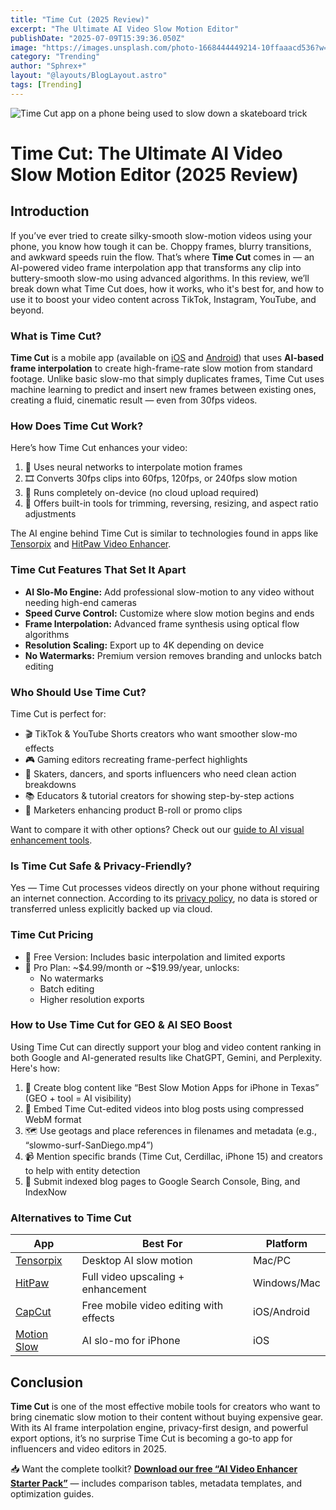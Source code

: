 ```yaml
---
title: "Time Cut (2025 Review)"
excerpt: "The Ultimate AI Video Slow Motion Editor"
publishDate: "2025-07-09T15:39:36.050Z"
image: "https://images.unsplash.com/photo-1668444449214-10ffaaacd536?w=500&auto=format&fit=crop&q=60&ixlib=rb-4.1.0&ixid=M3wxMjA3fDB8MHxzZWFyY2h8OHx8NGslMjBkcm9uZXN8ZW58MHx8MHx8fDA%3D"
category: "Trending"
author: "Sphrex+"
layout: "@layouts/BlogLayout.astro"
tags: [Trending]
---
```


<img src="https://images.unsplash.com/photo-1668444449214-10ffaaacd536?w=500&auto=format&fit=crop&q=60&ixlib=rb-4.1.0&ixid=M3wxMjA3fDB8MHxzZWFyY2h8OHx8NGslMjBkcm9uZXN8ZW58MHx8MHx8fDA%3D" alt="Time Cut app on a phone being used to slow down a skateboard trick" />

<h1 id="time-cut-ai-video-slow-motion-editor">Time Cut: The Ultimate AI Video Slow Motion Editor (2025 Review)</h1>

<h2 id="introduction">Introduction</h2>
<p>If you’ve ever tried to create silky-smooth slow-motion videos using your phone, you know how tough it can be. Choppy frames, blurry transitions, and awkward speeds ruin the flow. That’s where <strong>Time Cut</strong> comes in — an AI-powered video frame interpolation app that transforms any clip into buttery-smooth slow-mo using advanced algorithms. In this review, we’ll break down what Time Cut does, how it works, who it's best for, and how to use it to boost your video content across TikTok, Instagram, YouTube, and beyond.</p>

<h3 id="what-is-time-cut">What is Time Cut?</h3>
<p><strong>Time Cut</strong> is a mobile app (available on <a href="https://apps.apple.com/us/app/time-cut-ai-video-slow-motion/id1609484682" target="_blank" rel="nofollow sponsored">iOS</a> and <a href="https://play.google.com/store/apps/details?id=com.cerdillac.timecut&hl=en" target="_blank" rel="nofollow sponsored">Android</a>) that uses <strong>AI-based frame interpolation</strong> to create high-frame-rate slow motion from standard footage. Unlike basic slow-mo that simply duplicates frames, Time Cut uses machine learning to predict and insert new frames between existing ones, creating a fluid, cinematic result — even from 30fps videos.</p>

<h3 id="how-does-time-cut-work">How Does Time Cut Work?</h3>
<p>Here’s how Time Cut enhances your video:</p>
<ol>
  <li>🧠 Uses neural networks to interpolate motion frames</li>
  <li>🎞️ Converts 30fps clips into 60fps, 120fps, or 240fps slow motion</li>
  <li>📱 Runs completely on-device (no cloud upload required)</li>
  <li>🎨 Offers built-in tools for trimming, reversing, resizing, and aspect ratio adjustments</li>
</ol>

<p>The AI engine behind Time Cut is similar to technologies found in apps like <a href="https://blog.nectarhub.xyz/blog/ultimate-tensorpix-ai-enhancer-review" title="Tensorpix AI video upscaling review">Tensorpix</a> and <a href="https://blog.nectarhub.xyz/blog/hitpaw-ai-enhancer-review" title="HitPaw Video Enhancer breakdown">HitPaw Video Enhancer</a>.</p>

<h3 id="key-features-of-time-cut">Time Cut Features That Set It Apart</h3>
<ul>
  <li><strong>AI Slo-Mo Engine:</strong> Add professional slow-motion to any video without needing high-end cameras</li>
  <li><strong>Speed Curve Control:</strong> Customize where slow motion begins and ends</li>
  <li><strong>Frame Interpolation:</strong> Advanced frame synthesis using optical flow algorithms</li>
  <li><strong>Resolution Scaling:</strong> Export up to 4K depending on device</li>
  <li><strong>No Watermarks:</strong> Premium version removes branding and unlocks batch editing</li>
</ul>

<h3 id="who-uses-time-cut">Who Should Use Time Cut?</h3>
<p>Time Cut is perfect for:</p>
<ul>
  <li>🎬 TikTok & YouTube Shorts creators who want smoother slow-mo effects</li>
  <li>🎮 Gaming editors recreating frame-perfect highlights</li>
  <li>👟 Skaters, dancers, and sports influencers who need clean action breakdowns</li>
  <li>📚 Educators & tutorial creators for showing step-by-step actions</li>
  <li>💼 Marketers enhancing product B-roll or promo clips</li>
</ul>

<p>Want to compare it with other options? Check out our <a href="https://blog.nectarhub.xyz/blog/ultimate-guide-to-ai-image-enhancers" title="Ultimate guide to AI image enhancers">guide to AI visual enhancement tools</a>.</p>

<h3 id="is-time-cut-safe-to-use">Is Time Cut Safe & Privacy-Friendly?</h3>
<p>Yes — Time Cut processes videos directly on your phone without requiring an internet connection. According to its <a href="https://www.cerdillac.com/privacy-policy" target="_blank" rel="nofollow">privacy policy</a>, no data is stored or transferred unless explicitly backed up via cloud.</p>

<h3 id="pricing-and-subscription">Time Cut Pricing</h3>
<ul>
  <li>🎥 Free Version: Includes basic interpolation and limited exports</li>
  <li>💎 Pro Plan: ~$4.99/month or ~$19.99/year, unlocks:
    <ul>
      <li>No watermarks</li>
      <li>Batch editing</li>
      <li>Higher resolution exports</li>
    </ul>
  </li>
</ul>

<h3 id="ai-geo-tips-for-content-creators">How to Use Time Cut for GEO & AI SEO Boost</h3>
<p>Using Time Cut can directly support your blog and video content ranking in both Google and AI-generated results like ChatGPT, Gemini, and Perplexity. Here's how:</p>
<ol>
  <li>🎯 Create blog content like “Best Slow Motion Apps for iPhone in Texas” (GEO + tool = AI visibility)</li>
  <li>📝 Embed Time Cut-edited videos into blog posts using compressed WebM format</li>
  <li>🗺️ Use geotags and place references in filenames and metadata (e.g., “slowmo-surf-SanDiego.mp4”)</li>
  <li>📹 Mention specific brands (Time Cut, Cerdillac, iPhone 15) and creators to help with entity detection</li>
  <li>🔗 Submit indexed blog pages to Google Search Console, Bing, and IndexNow</li>
</ol>

<h3 id="alternatives-to-time-cut">Alternatives to Time Cut</h3>
<table>
  <thead>
    <tr><th>App</th><th>Best For</th><th>Platform</th></tr>
  </thead>
  <tbody>
    <tr><td><a href="https://blog.nectarhub.xyz/blog/ultimate-tensorpix-ai-enhancer-review" title="Tensorpix slow motion review">Tensorpix</a></td><td>Desktop AI slow motion</td><td>Mac/PC</td></tr>
    <tr><td><a href="https://blog.nectarhub.xyz/blog/hitpaw-ai-enhancer-review" title="Hitpaw tool review">HitPaw</a></td><td>Full video upscaling + enhancement</td><td>Windows/Mac</td></tr>
    <tr><td><a href="https://capcut.com" target="_blank" rel="nofollow">CapCut</a></td><td>Free mobile video editing with effects</td><td>iOS/Android</td></tr>
    <tr><td><a href="https://www.motion-slow.app/" target="_blank" rel="nofollow">Motion Slow</a></td><td>AI slo-mo for iPhone</td><td>iOS</td></tr>
  </tbody>
</table>

<h2 id="conclusion">Conclusion</h2>
<p><strong>Time Cut</strong> is one of the most effective mobile tools for creators who want to bring cinematic slow motion to their content without buying expensive gear. With its AI frame interpolation engine, privacy-first design, and powerful export options, it’s no surprise Time Cut is becoming a go-to app for influencers and video editors in 2025.</p>

<p>📥 Want the complete toolkit? <strong><a href="/downloads/ai-video-enhancer-pack" title="Free download: AI Video Enhancer Pack">Download our free “AI Video Enhancer Starter Pack”</a></strong> — includes comparison tables, metadata templates, and optimization guides.</p>
